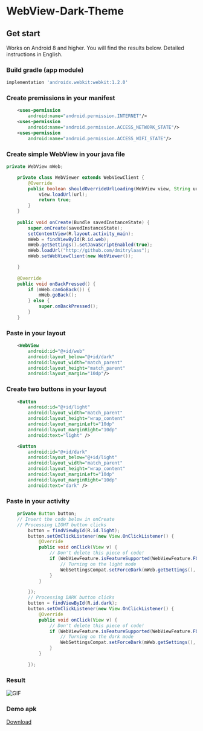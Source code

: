 # WebView-Dark-Theme
## Get start
Works on Android 8 and higher. You will find the results below. Detailed instructions in English.
### Build gradle (app module)
```gradle
implementation 'androidx.webkit:webkit:1.2.0'
```
### Create premissions in your manifest
```xml
    <uses-permission
        android:name="android.permission.INTERNET"/>
    <uses-permission
        android:name="android.permission.ACCESS_NETWORK_STATE"/>
    <uses-permission
        android:name="android.permission.ACCESS_WIFI_STATE"/>
```
### Create simple WebView in your java file
```java
private WebView mWeb;

    private class WebViewer extends WebViewClient {
        @Override
        public boolean shouldOverrideUrlLoading(WebView view, String url) {
            view.loadUrl(url);
            return true;
        }
    }
    
    public void onCreate(Bundle savedInstanceState) {
        super.onCreate(savedInstanceState);
        setContentView(R.layout.activity_main);
        mWeb = findViewById(R.id.web);
        mWeb.getSettings().setJavaScriptEnabled(true);
        mWeb.loadUrl("http://github.com/dmitrylaas");
        mWeb.setWebViewClient(new WebViewer());

    }
    
    @Override
    public void onBackPressed() {
        if (mWeb.canGoBack()) {
            mWeb.goBack();
        } else {
            super.onBackPressed();
        }
    }
```
### Paste in your layout
```xml
    <WebView
        android:id="@+id/web"
        android:layout_below="@+id/dark"
        android:layout_width="match_parent"
        android:layout_height="match_parent"
        android:layout_margin="10dp"/>
```
### Create two buttons in your layout
```xml
    <Button
        android:id="@+id/light"
        android:layout_width="match_parent"
        android:layout_height="wrap_content"
        android:layout_marginLeft="10dp"
        android:layout_marginRight="10dp"
        android:text="light" />

    <Button
        android:id="@+id/dark"
        android:layout_below="@+id/light"
        android:layout_width="match_parent"
        android:layout_height="wrap_content"
        android:layout_marginLeft="10dp"
        android:layout_marginRight="10dp"
        android:text="dark" />
```
### Paste in your activity
```java
    private Button button;
    // Insert the code below in onCreate
    // Processing LIGHT button clicks
        button = findViewById(R.id.light);
        button.setOnClickListener(new View.OnClickListener() {
            @Override
            public void onClick(View v) {
                // Don't delete this piece of code!
                if (WebViewFeature.isFeatureSupported(WebViewFeature.FORCE_DARK)) {
                    // Turning on the light mode
                    WebSettingsCompat.setForceDark(mWeb.getSettings(), WebSettingsCompat.FORCE_DARK_OFF);
                }
            }

        });
        // Processing DARK button clicks
        button = findViewById(R.id.dark);
        button.setOnClickListener(new View.OnClickListener() {
            @Override
            public void onClick(View v) {
                // Don't delete this piece of code!
                if (WebViewFeature.isFeatureSupported(WebViewFeature.FORCE_DARK)) {
                    // Turning on the dark mode
                    WebSettingsCompat.setForceDark(mWeb.getSettings(), WebSettingsCompat.FORCE_DARK_ON);
                }
            }

        });
```
### Result
![GIF](https://github.com/dmitrylaas/WebView-Dark-Theme/blob/master/art/result.gif)
### Demo apk
[Download](https://github.com/dmitrylaas/WebView-Dark-Theme/releases/download/1.0/WebTheme-Example.apk)
